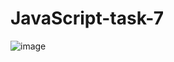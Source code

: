 # JavaScript-task-7

![image](https://github.com/amanraza202/JavaScript-task-7/assets/80668893/4773b921-3094-4707-b431-d80f9663b7aa)
